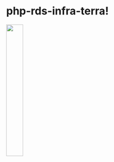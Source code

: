 # php-rds-infra-terra!
<img height="30%" src="https://user-images.githubusercontent.com/55018691/148203739-9c4e0251-b5c7-498a-b32c-fb2dfd928968.png"/>
